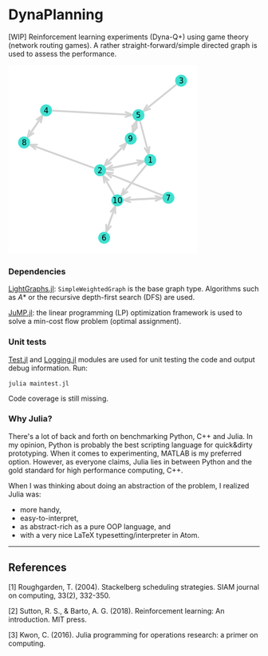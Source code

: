 # DynaPlanning

[WIP] Reinforcement learning experiments (Dyna-Q+) using game theory (network routing games). A rather straight-forward/simple directed graph is used to assess the performance.

![Simple directed weighted graph used during unit testing.](graph.png)

### Dependencies

[LightGraphs.jl](https://github.com/JuliaGraphs/LightGraphs.jl): `SimpleWeightedGraph` is the base graph type.  Algorithms such as *A** or the recursive depth-first search (DFS) are used.

[JuMP.jl](https://github.com/jump-dev/JuMP.jl): the linear programming (LP) optimization framework is used to solve a min-cost flow problem (optimal assignment).

### Unit tests
[Test.jl](https://docs.julialang.org/en/v1/stdlib/Test/) and [Logging.jl](https://docs.julialang.org/en/v1/stdlib/Logging/) modules are used for unit testing the code and output debug information. Run:

    julia maintest.jl

Code coverage is still missing.

### Why Julia?

There's a lot of back and forth on benchmarking Python, C++ and Julia. In my opinion, Python is probably the best scripting language for quick&dirty prototyping. When it comes to experimenting, MATLAB is my preferred option. However, as everyone claims, Julia lies in between Python and the gold standard for high performance computing, C++.

When I was thinking about doing an abstraction of the problem, I realized Julia was:

 - more handy,
 - easy-to-interpret,
 - as abstract-rich as a pure OOP language, and
 - with a very nice LaTeX typesetting/interpreter in Atom.

---
## References
<a id="1">[1]</a>
Roughgarden, T. (2004). Stackelberg scheduling strategies. SIAM journal on computing, 33(2), 332-350.

<a id="1">[2]</a>
Sutton, R. S., & Barto, A. G. (2018). Reinforcement learning: An introduction. MIT press.

<a id="1">[3]</a>
Kwon, C. (2016). Julia programming for operations research: a primer on computing.
